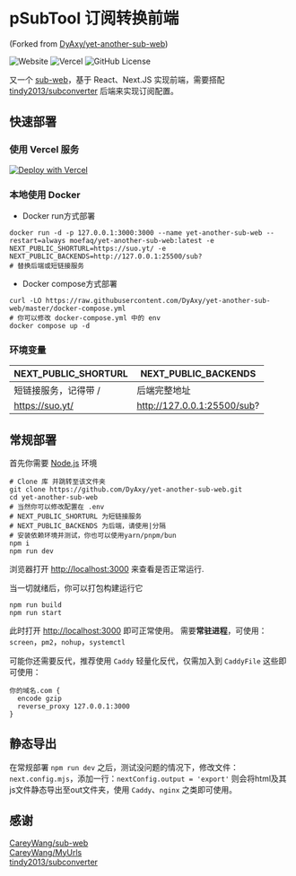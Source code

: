 # pSubTool 订阅转换前端
(Forked from [DyAxy/yet-another-sub-web](https://github.com/DyAxy/yet-another-sub-web))

![Website](https://img.shields.io/website?url=https%3A%2F%2Fyet-another-sub-web.vercel.app&style=flat-square&label=DEMO) ![Vercel](https://vercelbadge.vercel.app/api/DyAxy/yet-another-sub-web?style=flat-square) ![GitHub License](https://img.shields.io/github/license/DyAxy/yet-another-sub-web?style=flat-square)

又一个 [sub-web](https://github.com/CareyWang/sub-web)，基于 React、Next.JS 实现前端，需要搭配 [tindy2013/subconverter](https://github.com/tindy2013/subconverter) 后端来实现订阅配置。

## 快速部署

### 使用 Vercel 服务

[![Deploy with Vercel](https://vercel.com/button)](https://vercel.com/new/clone?repository-url=https%3A%2F%2Fgithub.com%2FDyAxy%2Fyet-another-sub-web&env=NEXT_PUBLIC_SHORTURL,NEXT_PUBLIC_BACKENDS&envDescription=%E5%A6%82%E6%9E%9C%E4%B8%8D%E4%BC%9A%E5%A1%AB%E7%82%B9%E5%8F%B3%E8%BE%B9%20%20Learn%20More&envLink=https%3A%2F%2Fgithub.com%2FDyAxy%2Fyet-another-sub-web%2Fblob%2Fmaster%2F.env&project-name=yet-another-sub-web&repository-name=yet-another-sub-web)

### 本地使用 Docker
- Docker run方式部署
```
docker run -d -p 127.0.0.1:3000:3000 --name yet-another-sub-web --restart=always moefaq/yet-another-sub-web:latest -e NEXT_PUBLIC_SHORTURL=https://suo.yt/ -e NEXT_PUBLIC_BACKENDS=http://127.0.0.1:25500/sub?
# 替换后端或短链接服务
```

- Docker compose方式部署
```
curl -LO https://raw.githubusercontent.com/DyAxy/yet-another-sub-web/master/docker-compose.yml
# 你可以修改 docker-compose.yml 中的 env
docker compose up -d
```

### 环境变量
| NEXT_PUBLIC_SHORTURL | NEXT_PUBLIC_BACKENDS        |
| -------------------- | --------------------------- |
| 短链接服务，记得带 /   | 后端完整地址                 |
| https://suo.yt/      | http://127.0.0.1:25500/sub? |


## 常规部署

首先你需要 [Node.js](https://nodejs.org/en/download/package-manager/all) 环境

```
# Clone 库 并跳转至该文件夹
git clone https://github.com/DyAxy/yet-another-sub-web.git
cd yet-another-sub-web
# 当然你可以修改配置在 .env
# NEXT_PUBLIC_SHORTURL 为短链接服务
# NEXT_PUBLIC_BACKENDS 为后端，请使用|分隔
# 安装依赖环境并测试，你也可以使用yarn/pnpm/bun
npm i
npm run dev
```

浏览器打开 [http://localhost:3000](http://localhost:3000/) 来查看是否正常运行.

当一切就绪后，你可以打包构建运行它

```
npm run build
npm run start
```

此时打开 [http://localhost:3000](http://localhost:3000/) 即可正常使用。
需要**常驻进程**，可使用：`screen`，`pm2`，`nohup`，`systemctl`

可能你还需要反代，推荐使用 `Caddy` 轻量化反代，仅需加入到 `CaddyFile` 这些即可使用：

```
你的域名.com {
  encode gzip
  reverse_proxy 127.0.0.1:3000
}
```

## 静态导出

在常规部署 `npm run dev` 之后，测试没问题的情况下，修改文件：`next.config.mjs`，添加一行：`nextConfig.output = 'export'`
则会将html及其js文件静态导出至out文件夹，使用 `Caddy`、`nginx` 之类即可使用。


## 感谢

[CareyWang/sub-web](https://github.com/CareyWang/sub-web)  
[CareyWang/MyUrls](https://github.com/CareyWang/MyUrls)  
[tindy2013/subconverter](https://github.com/tindy2013/subconverter)  
